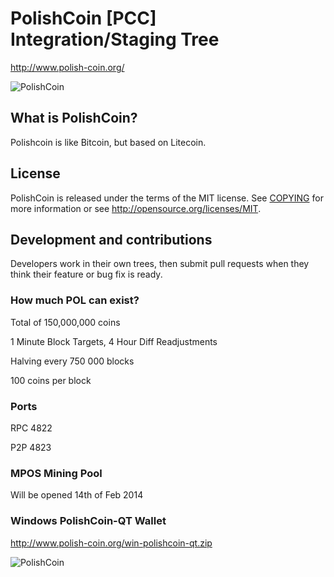 ﻿# PolishCoin [PCC] Integration/Staging Tree

http://www.polish-coin.org/

![PolishCoin](http://www.polish-coin.org/media/logo_big_polishcoin_350.png)


## What is PolishCoin?
Polishcoin is like Bitcoin, but based on Litecoin.

## License
PolishCoin is released under the terms of the MIT license. See [COPYING](COPYING)
for more information or see http://opensource.org/licenses/MIT.

## Development and contributions
Developers work in their own trees, then submit pull requests when they think
their feature or bug fix is ready.

### How much POL can exist?
Total of 150,000,000 coins

1 Minute Block Targets, 4 Hour Diff Readjustments

Halving every 750 000 blocks

100 coins per block

### Ports

RPC 4822

P2P 4823


### MPOS Mining Pool

Will be opened 14th of Feb 2014

### Windows PolishCoin-QT Wallet

http://www.polish-coin.org/win-polishcoin-qt.zip

![PolishCoin](http://www.polish-coin.org/media/logo_big_polishcoin_350.png)
